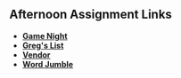 ## Afternoon Assignment Links

* **[Game Night](https://github.com/Ross-Crimson/week3)**
* **[Greg's List](https://github.com/Ross-Crimson/spring24_gregslistMVC)**
* **[Vendor](https://github.com/Ross-Crimson/Vendr)**
* **[Word Jumble](https://github.com/Ross-Crimson/typingTest)**
